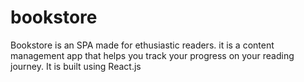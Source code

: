 # bookstore
Bookstore is an SPA made for ethusiastic readers. it is a content management app that helps you track your progress on your reading journey. It is built using React.js
